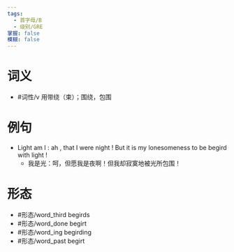 ```yaml
---
tags:
  - 首字母/B
  - 级别/GRE
掌握: false
模糊: false
---
```

# 词义
- #词性/v  用带绕（束）；围绕，包围
# 例句
- Light am I : ah , that I were night ! But it is my lonesomeness to be begird with light !
	- 我是光：呵，但愿我是夜啊！但我却寂寞地被光所包围！
# 形态
- #形态/word_third begirds
- #形态/word_done begirt
- #形态/word_ing begirding
- #形态/word_past begirt
